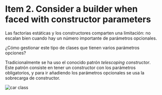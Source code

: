 # Item 2. Consider a builder when faced with constructor parameters

Las factorias estáticas y los constructores comparten una limitación: no escalan bien cuando hay un número importante de parámetros opcionales. 

¿Cómo gestionar este tipo de clases que tienen varios parámetros opciones?

Tradicionalmente se ha uso el conocido patrón *telescoping constructor*. Este patrón consiste en tener un constructor con los parámetros obligatorios, y para ir añadiendo los parámetros opcionales se usa la sobrecarga de constructor. 

![car class](https://github.com/adrG2/java-notes-spanish/blob/master/effective-java-notes/notes/code/1.Creating%20and%20destroying%20objects/Item2/car.png)